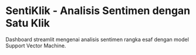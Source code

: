# SentiKlik - Analisis Sentimen dengan Satu Klik

Dashboard streamlit mengenai analisis sentimen rangka esaf dengan model Support Vector Machine.
